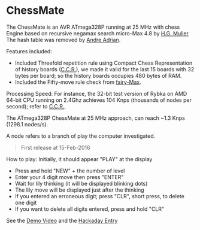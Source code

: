 # ChessMate

The ChessMate is an AVR ATmega328P running at 25 MHz with chess Engine based on recursive negamax search micro-Max 4.8 by [H.G. Muller]
The hash table was removed by [Andre Adrian].


Features included:
- Included Threefold repetition rule using Compact Chess Representation of history boards ([C.C.R.]), we made it valid 
for the last 15 boards with 32 bytes per board; so the history boards occupies 480 bytes of RAM.
- Included the Fifty-move rule check from [fairy-Max].

Processing Speed:
For instance, the 32-bit test version of Rybka on AMD 64-bit CPU running on 2.4Ghz achieves 104 Knps (thousands of nodes 
per second); refer to [C.C.R.].


The ATmega328P ChessMate at 25 MHz approach, can reach ~1.3 Knps (1298.1 nodes/s).

A node refers to a branch of play the computer investigated. 

[H.G. Muller]: <http://home.hccnet.nl/h.g.muller/max-src2.html>
[Andre Adrian]: <http://chessprogramming.wikispaces.com/Andre+Adrian>
[C.C.R.]: <http://www.doiserbia.nb.rs/img/doi/0354-0243/2012/0354-02431200011V.pdf>
[fairy-Max]: <http://home.hccnet.nl/h.g.muller/CVfairy.html>
[Demo Video]: <https://youtu.be/5uhqcVmfm20>
[Hackaday Entry]: <https://hackaday.io/project/8705-chess-mate>
[Threefold repetition rule]: <https://en.wikipedia.org/wiki/Threefold_repetition>
[Fifty-move rule]: <https://en.wikipedia.org/wiki/Fifty-move_rule>

> First release at 15-Feb-2016

How to play:
Initially, it should appear "PLAY" at the display
- Press and hold "NEW" + the number of level
- Enter your 4 digit move then press "ENTER"
- Wait for lily thinking (it will be displayed blinking dots)
- The lily move will be displayed just after the thinking
- If you entered an erroneous digit; press "CLR", short press, to delete one digit
- If you want to delete all digits entered, press and hold "CLR"

See the [Demo Video] and the [Hackaday Entry]

